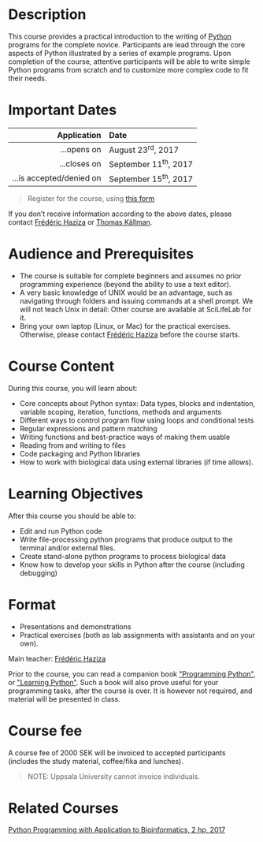 # Description

This course provides a practical introduction to the writing
of [Python](https://www.python.org/) programs for the complete
novice. Participants are lead through the core aspects of Python
illustrated by a series of example programs. Upon completion of the
course, attentive participants will be able to write simple Python
programs from scratch and to customize more complex code to fit their
needs.

# Important Dates

| Application | Date |
|------------:|:-----|
| ...opens on | August 23<sup>rd</sup>, 2017 |
| ...closes on | September 11<sup>th</sup>, 2017 |
| ...is accepted/denied on | September 15<sup>th</sup>, 2017 |

> Register for the course, using [this form](https://docs.google.com/forms/d/e/1FAIpQLScm40gTcH6qsq3JcpnsCDveCtiqdqevIsMjlOienDfyKALQgA/viewform)

If you don’t receive information according to the above dates, please
contact <a href="mailto:Frederic.Haziza@nbis.se?subject=[Python HT17]
Registration">Frédéric Haziza</a> or <a
href="mailto:Thomas.Kallman@nbis.se?subject=[Python HT17]
Registration">Thomas Källman</a>.

# Audience and Prerequisites

* The course is suitable for complete beginners and assumes no prior
  programming experience (beyond the ability to use a text editor).
* A very basic knowledge of UNIX would be an advantage, such as
  navigating through folders and issuing commands at a shell
  prompt. We will not teach Unix in detail: Other course are available
  at SciLifeLab for it.
* Bring your own laptop (Linux, or Mac) for the practical
  exercises. Otherwise, please contact <a
  href="mailto:Frederic.Haziza@nbis.se?subject=[Python HT17] I need a laptop">Frédéric Haziza</a> before the course starts.

# Course Content

During this course, you will learn about:

* Core concepts about Python syntax: Data types, blocks and indentation, variable scoping, iteration, functions, methods and arguments
* Different ways to control program flow using loops and conditional tests
* Regular expressions and pattern matching
* Writing functions and best-practice ways of making them usable
* Reading from and writing to files
* Code packaging and Python libraries
* How to work with biological data using external libraries (if time allows).

# Learning Objectives

After this course you should be able to:

* Edit and run Python code
* Write file-processing python programs that produce output to the terminal and/or external files.
* Create stand-alone python programs to process biological data
* Know how to develop your skills in Python after the course (including debugging)

# Format

* Presentations and demonstrations
* Practical exercises (both as lab assignments with assistants and on your own).

Main teacher: [Frédéric Haziza](//nbis.se/staff/frederic-haziza/)

Prior to the course, you can read a companion
book
["Programming Python"](//shop.oreilly.com/product/9780596158118.do),
or
["Learning Python"](//shop.oreilly.com/product/0636920028154.do). Such
a book will also prove useful for your programming tasks, after the
course is over. It is however not required, and material will be
presented in class.

# Course fee

A course fee of 2000 SEK will be invoiced to accepted participants
(includes the study material, coffee/fika and lunches).

> NOTE: Uppsala University cannot invoice individuals.

# Related Courses

[Python Programming with Application to Bioinformatics, 2 hp, 2017](//www.scilifelab.se/events/pythonvt17/)
